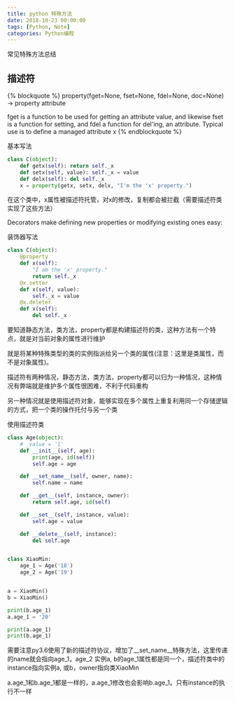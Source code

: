 ```yaml
---
title: python 特殊方法
date: 2018-10-23 00:00:00
tags: [Python, Note]
categories: Python编程
---
```


常见特殊方法总结

<!-- more -->

## 描述符

{% blockquote %}
property(fget=None, fset=None, fdel=None, doc=None) -> property attribute
  
fget is a function to be used for getting an attribute value, and likewise
fset is a function for setting, and fdel a function for del'ing, an
attribute.  Typical use is to define a managed attribute x
{% endblockquote %}

基本写法
```py
class C(object):
    def getx(self): return self._x
    def setx(self, value): self._x = value
    def delx(self): del self._x
    x = property(getx, setx, delx, "I'm the 'x' property.")
```

在这个类中，x属性被描述符托管，对x的修改，复制都会被拦截（需要描述符类实现了这些方法）

Decorators make defining new properties or modifying existing ones easy:

装饰器写法

```py
class C(object):
    @property
    def x(self):
        "I am the 'x' property."
        return self._x
    @x.setter
    def x(self, value):
        self._x = value
    @x.deleter
    def x(self):
        del self._x
```

要知道静态方法，类方法，property都是构建描述符的类，这种方法有一个特点，就是对当前对象的属性进行维护

就是将某种特殊类型的类的实例指派给另一个类的属性(注意：这里是类属性，而不是对象属性)。

描述符有两种情况，静态方法，类方法，property都可以归为一种情况，这种情况有弊端就是维护多个属性很困难，不利于代码重构

另一种情况就是使用描述符对象，能够实现在多个属性上重复利用同一个存储逻辑的方式，把一个类的操作托付与另一个类

使用描述符类

```py
class Age(object):
    # _value = '1'
    def __init__(self, age):
        print(age, id(self))
        self.age = age

    def __set_name__(self, owner, name):
        self.name = name

    def __get__(self, instance, owner):
        return self.age, id(self)

    def __set__(self, instance, value):
        self.age = value

    def __delete__(self, instance):
        del self.age


class XiaoMin:
    age_1 = Age('18')
    age_2 = Age('19')


a = XiaoMin()
b = XiaoMin()

print(b.age_1)
a.age_1 = '20'

print(a.age_1)
print(b.age_1)
```

需要注意py3.6使用了新的描述符协议，增加了__set_name__特殊方法，这里传递的name就会指向age_1，age_2
实例a, b的age_1属性都是同一个，描述符类中的instance指向实例a, 或b，owner指向类XiaoMin

a.age_1和b.age_1都是一样的，a.age_1修改也会影响b.age_1。只有instance的执行不一样